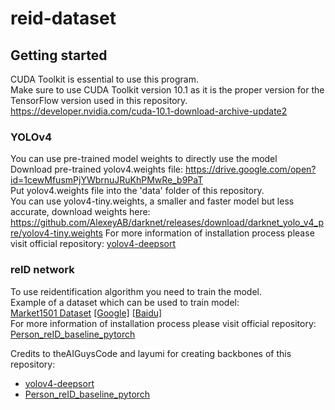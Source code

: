 # reid-dataset

## Getting started
CUDA Toolkit is essential to use this program. <br>
Make sure to use CUDA Toolkit version 10.1 as it is the proper version for the TensorFlow version used in this repository.
https://developer.nvidia.com/cuda-10.1-download-archive-update2
### YOLOv4
You can use pre-trained model weights to directly use the model <br>
Download pre-trained yolov4.weights file: https://drive.google.com/open?id=1cewMfusmPjYWbrnuJRuKhPMwRe_b9PaT <br>
Put yolov4.weights file into the 'data' folder of this repository. <br>
You can use yolov4-tiny.weights, a smaller and faster model but less accurate, download weights here: https://github.com/AlexeyAB/darknet/releases/download/darknet_yolo_v4_pre/yolov4-tiny.weights
For more information of installation process please visit official repository: [yolov4-deepsort](https://github.com/theAIGuysCode/yolov4-deepsort) <br>

### reID network
To use reidentification algorithm you need to train the model. <br>
Example of a dataset which can be used to train model: <br>
[Market1501 Dataset](http://www.liangzheng.com.cn/Project/project_reid.html) [[Google]](https://drive.google.com/file/d/0B8-rUzbwVRk0c054eEozWG9COHM/view) [[Baidu]](https://pan.baidu.com/s/1ntIi2Op) <br>
For more information of installation process please visit official repository: [Person_reID_baseline_pytorch](https://github.com/layumi/Person_reID_baseline_pytorch)

Credits to theAIGuysCode and layumi for creating backbones of this repository:
 * [yolov4-deepsort](https://github.com/theAIGuysCode/yolov4-deepsort)
 * [Person_reID_baseline_pytorch](https://github.com/layumi/Person_reID_baseline_pytorch)
